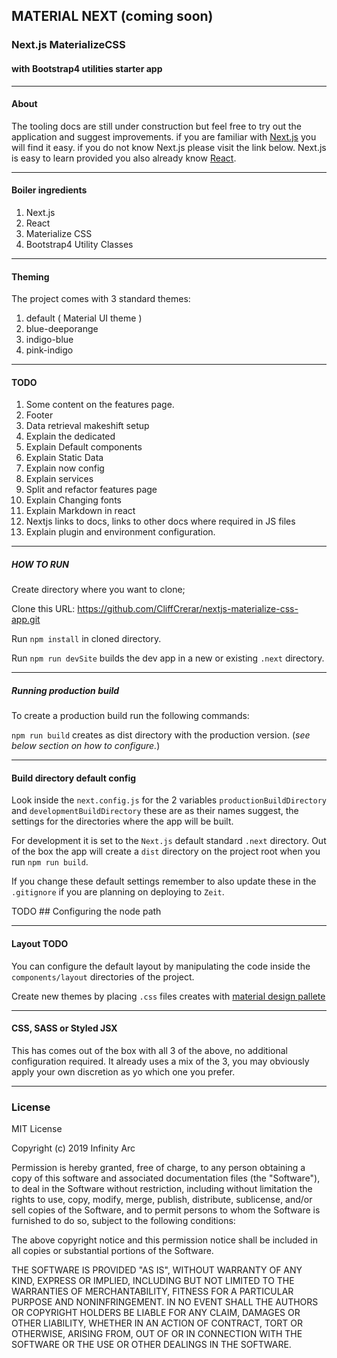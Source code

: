 ## MATERIAL NEXT (coming soon)

### Next.js MaterializeCSS

#### with Bootstrap4 utilities starter app

---

#### About

The tooling docs are still under construction but feel free to try out the application and suggest improvements.
if you are familiar with [Next.js](http://.nextjs.org) you will find it easy. if you do not know Next.js please visit the link below. Next.js is easy to learn provided you also already know [React](https://reactjs.org/).

---

#### Boiler ingredients

1. Next.js
2. React
3. Materialize CSS
4. Bootstrap4 Utility Classes

---

#### Theming

The project comes with 3 standard themes:

1. default ( Material UI theme )
1. blue-deeporange
1. indigo-blue
1. pink-indigo

---

#### TODO

   1. Some content on the features page.
   1. Footer
   1. Data retrieval makeshift setup
   1. Explain the dedicated
   1. Explain Default components
   1. Explain Static Data
   1. Explain now config
   1. Explain services
   1. Split and refactor features page
   1. Explain Changing fonts
   1. Explain Markdown in react
   1. Nextjs links to docs, links to other docs where required in JS files
   1. Explain plugin and environment configuration.

---

##### HOW TO RUN

Create directory where you want to clone;

Clone this URL: https://github.com/CliffCrerar/nextjs-materialize-css-app.git

Run `npm install` in cloned directory.

Run `npm run devSite` builds the dev app in a new or existing `.next` directory.

---

##### Running production build

To create a production build run the following commands:

`npm run build` creates as dist directory with the production version. (_see below section on how to configure._)

---

#### Build directory default config

Look inside the `next.config.js` for the 2 variables `productionBuildDirectory` and `developmentBuildDirectory` these are as their names suggest, the settings for the directories where the app will be built. 

For development it is set to the `Next.js` default standard `.next` directory. Out of the box the app will create a `dist` directory on the project root when you run `npm run build`. 

If you change these default settings remember to also update these in the `.gitignore` if you are planning on deploying to `Zeit`.

TODO ## Configuring the node path

---

#### Layout TODO

You can configure the default layout by manipulating the code inside the `components/layout` directories of the project.

Create new themes by placing `.css` files creates with [material design pallete](https://www.materialpalette.com/) 

---

#### CSS, SASS or Styled JSX

This has comes out of the box with all 3 of the above, no additional configuration required. It already uses a mix of the 3, you may obviously apply your own discretion as yo which one you prefer.

---

### License

MIT License

Copyright (c) 2019 Infinity Arc

Permission is hereby granted, free of charge, to any person obtaining a copy
of this software and associated documentation files (the "Software"), to deal
in the Software without restriction, including without limitation the rights
to use, copy, modify, merge, publish, distribute, sublicense, and/or sell
copies of the Software, and to permit persons to whom the Software is
furnished to do so, subject to the following conditions:

The above copyright notice and this permission notice shall be included in all
copies or substantial portions of the Software.

THE SOFTWARE IS PROVIDED "AS IS", WITHOUT WARRANTY OF ANY KIND, EXPRESS OR
IMPLIED, INCLUDING BUT NOT LIMITED TO THE WARRANTIES OF MERCHANTABILITY,
FITNESS FOR A PARTICULAR PURPOSE AND NONINFRINGEMENT. IN NO EVENT SHALL THE
AUTHORS OR COPYRIGHT HOLDERS BE LIABLE FOR ANY CLAIM, DAMAGES OR OTHER
LIABILITY, WHETHER IN AN ACTION OF CONTRACT, TORT OR OTHERWISE, ARISING FROM,
OUT OF OR IN CONNECTION WITH THE SOFTWARE OR THE USE OR OTHER DEALINGS IN THE
SOFTWARE.